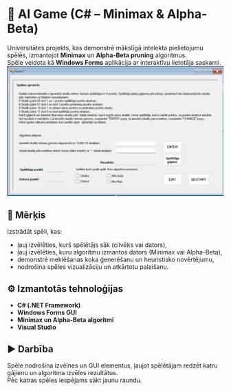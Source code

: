 # 🧩 AI Game (C# – Minimax & Alpha-Beta)

Universitātes projekts, kas demonstrē mākslīgā intelekta pielietojumu spēlēs, izmantojot **Minimax** un **Alpha-Beta pruning** algoritmus.  
Spēle veidota kā **Windows Forms** aplikācija ar interaktīvu lietotāja saskarni.
![Spēles ekrānuzņēmums](screenshot.png)

## 🎯 Mērķis
Izstrādāt spēli, kas:
- ļauj izvēlēties, kurš spēlētājs sāk (cilvēks vai dators),
- ļauj izvēlēties, kuru algoritmu izmantos dators (Minimax vai Alpha-Beta),
- demonstrē meklēšanas koka ģenerēšanu un heuristisko novērtējumu,
- nodrošina spēles vizualizāciju un atkārtotu palaišanu.

## ⚙️ Izmantotās tehnoloģijas
- **C# (.NET Framework)**  
- **Windows Forms GUI**  
- **Minimax un Alpha-Beta algoritmi**  
- **Visual Studio**  

## ▶️ Darbība
Spēle nodrošina izvēlnes un GUI elementus, ļaujot spēlētājam redzēt katru gājienu un algoritma izvēles rezultātus.  
Pēc katras spēles iespējams sākt jaunu raundu.
